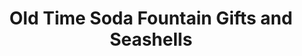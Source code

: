 ---
title: "Old Time Soda Fountain Gifts and Seashells"
url: /apalachicola/old-time-soda-fountain-gifts-and-seashells/
shop: gift
---